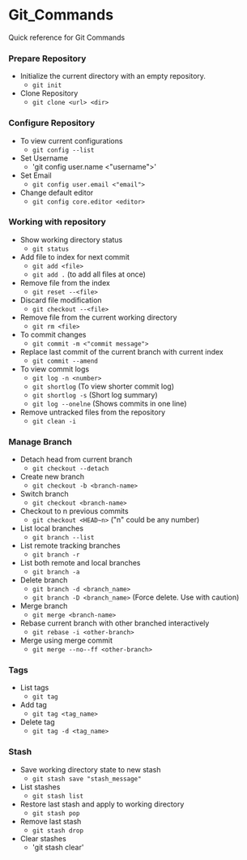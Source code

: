# Git_Commands
Quick reference for Git Commands

### Prepare Repository
- Initialize the current directory with an empty repository.
   - `git init`
- Clone Repository
  - `git clone <url> <dir>`
  
### Configure Repository
- To view current configurations
  - `git config --list`
- Set Username
  - 'git config user.name <"username">'
- Set Email
  - `git config user.email <"email">`
- Change default editor
  - `git config core.editor <editor>`
  
### Working with repository
- Show working directory status
  - `git status`
- Add file to index for next commit
  - `git add <file>`
  - `git add .`  (to add all files at once)
- Remove file from the index
  - `git reset --<file>`
- Discard file modification
  - `git checkout --<file>`
- Remove file from the current working directory
  - `git rm <file>`
- To commit changes
  - `git commit -m <"commit message">`
- Replace last commit of the current branch with current index
  - `git commit --amend`
- To view commit logs
  - `git log -n <number>`
  - `git shortlog` (To view shorter commit log)
  - `git shortlog -s` (Short log summary)
  - `git log --onelne` (Shows commits in one line)
- Remove untracked files from the repository
  - `git clean -i`
  
### Manage Branch
- Detach head from current branch
   - `git checkout --detach`
- Create new branch
   - `git checkout -b <branch-name>`
- Switch branch
   - `git checkout <branch-name>`
- Checkout to n previous commits
   - `git checkout <HEAD~n>` ("n" could be any number)
- List local branches
   - `git branch --list`
- List remote tracking branches
   - `git branch -r`
- List both remote and local branches
   - `git branch -a`
- Delete branch
   - `git branch -d <branch_name>`
   - `git branch -D <branch_name>` (Force delete. Use with caution)
- Merge branch
   - `git merge <branch-name>`
- Rebase current branch with other branched interactively
   - `git rebase -i <other-branch>`
- Merge using merge commit
   - `git merge --no--ff <other-branch>`

### Tags
- List tags
   - `git tag`
- Add tag
   - `git tag <tag_name>`
- Delete tag
   - `git tag -d <tag_name>`

### Stash
- Save working directory state to new stash
   - `git stash save "stash_message"`
- List stashes
   - `git stash list`
- Restore last stash and apply to working directory
   - `git stash pop`
- Remove last stash
   - `git stash drop`
- Clear stashes
   - 'git stash clear'
